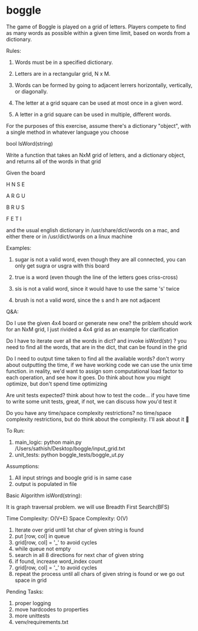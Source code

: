 # boggle

The game of Boggle is played on a grid of letters. Players compete to find as many words as possible within a given time limit, based on words from a dictionary. 

Rules:

1. Words must be in a specified dictionary.

2. Letters are in a rectangular grid, N x M.

3. Words can be formed by going to adjacent lerrers horizontally, vertically, or diagonally.

4. The letter at a grid square can be used at most once in a given word.

5. A letter in a grid square can be used in multiple, different words.

For the purposes of this exercise, assume there's a dictionary "object", with a single method in whatever language you choose

bool IsWord(string) 

Write a function that takes an NxM grid of letters, and a dictionary object, and returns all of the words in that grid

Given the board

H N S E 

A R G U

B R U S

F E T I

and the usual english dictionary in /usr/share/dict/words on a mac, and either there or in /usr/dict/words on a linux machine

Examples:

1. sugar is not a valid word, even though they are all connected, you can only get sugra or usgra with this board

2. true is a word (even though the line of the letters goes criss-cross)

3. sis is not a valid word, since it would have to use the same 's' twice

4. brush is not a valid word, since the s and h are not adjacent



Q&A:

Do I use the given 4x4 board or generate new one?
the priblem should work for an NxM grid, I just rivided a 4x4 grid as an example for clarification

Do I have to iterate over all the words in dict? and invoke isWord(str)  ?
you need to find all the words, that are in the dict, that can be found in the grid

Do I need to output time taken to find all the available words?
don't worry about outputting the time, if we have working code we can use the unix time function. in reality, we'd want to assign som computational load factor to each operation, and see how it goes. Do think about how you might optimize, but don't spend time optimizing

Are unit tests expected?
think about how to test the code... if you have time to write some unit tests, great, if not, we can discuss how you'd test it

Do you have any time/space complexity restrictions?
no time/space complexity restrictions, but do think about the complexity. I'll ask about it :slightly_smiling_face:

To Run:

1. main_logic: python main.py /Users/sathish/Desktop/boggle/input_grid.txt
2. unit_tests: python boggle_tests/boggle_ut.py

Assumptions:

1. All input strings and boogle grid is in same case
2. output is populated in file

Basic Algorithm isWord(string):

It is graph traversal problem. we will use Breadth First Search(BFS)

Time Complexity: O(V+E)
Space Complexity: O(V)


1. Iterate over grid until 1st char of given string is found
2. put [row, col] in queue
3. grid[row, col] = '_' to avoid cycles
4. while queue not empty
5. search in all 8 directions for next char of given string
6. if found, increase word_index count
7. grid[row, col] = '_' to avoid cycles
8. repeat the process until all chars of given string is found or we go out space in grid


Pending Tasks:

1. proper logging
2. move hardcodes to properties
3. more unittests
4. venv/requirements.txt
